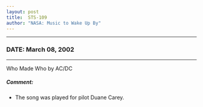 ```yaml
---
layout: post
title:  STS-109
author: "NASA: Music to Wake Up By"
---
```


----
### DATE: March 08, 2002
----
Who Made Who by AC/DC

##### Comment:
* The song was played for pilot Duane Carey.
